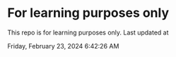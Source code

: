 # For learning purposes only
This repo is for learning purposes only.
Last updated at

Friday, February 23, 2024 6:42:26 AM

